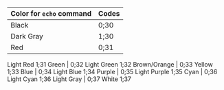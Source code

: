 Color for `echo` command | Codes
----|-----
Black | 0;30
Dark Gray | 1;30
Red | 0;31
Light Red     1;31
Green | 0;32
Light Green   1;32
Brown/Orange | 0;33
Yellow        1;33
Blue | 0;34
Light Blue    1;34
Purple | 0;35
Light Purple  1;35
Cyan | 0;36
Light Cyan    1;36
Light Gray | 0;37
White         1;37
